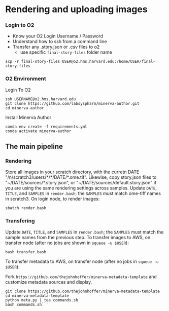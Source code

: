 # Rendering and uploading images

### Login to O2 

- Know your O2 Login Username / Password
- Understand how to ssh from a command line
- Transfer any .story.json or .csv files to o2
  - use specific `final-story-files` folder name

```
scp -r final-story-files USER@o2.hms.harvard.edu:/home/USER/final-story-files 
```

### O2 Environment 

Login To O2

```
ssh USERNAME@o2.hms.harvard.edu
git clone https://github.com/labsyspharm/minerva-author.git
cd minerva-author
```

Install Minerva Author

```
conda env create -f requirements.yml
conda activate minerva-author
```

## The main pipeline

### Rendering

Store all images in your scratch directory, with the curretn DATE "/n/scratch3/users/\*/\*/DATE/\*.ome.tif". Likewise, copy story.json files to "\~/DATE/sources/\*.story.json", or "\~/DATE/sources/default.story.json" if you are using the same rendering settings across samples. Update `DATE`, `TITLE`, and `SAMPLES` in `render.bash`; the `SAMPLES` must match ome-tiff names in scratch3. On login node, to render images:

```
sbatch render.bash
```

### Transfering

Update `DATE`, `TITLE`, and `SAMPLES` in `render.bash`; the `SAMPLES` must match the sample names from the previous step. To transfer images to AWS, on transfer node (after no jobs are shown in `squeue -u $USER`):

```
bash transfer.bash
```

To transfer metadata to AWS, on transfer node (after no jobs in `squeue -u $USER`):

Fork `https://github.com/thejohnhoffer/minerva-metadata-template` and customize metadata sources and display.

```cd metadata
git clone https://github.com/thejohnhoffer/minerva-metadata-template
cd minerva-metadata-template
python meta.py | tee commands.sh
bash commands.sh```
